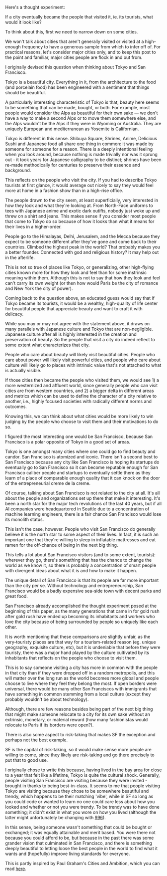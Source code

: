 Here's a thought experiment: 

If a city eventually became the people that visited it, ie. its tourists, what would it look like? 

To think about this, first we need to narrow down on some cities.

We won't talk about cities that aren't generally visited or visited at a high-enough frequency to have a generous sample from which to infer off of. For practical reasons, let's consider major cities only, and to keep this post to the point and familiar, major cities people are flock in and out from. 

I originally devised this question when thinking about Tokyo and San Francisco. 

Tokyo is a beautiful city. Everything in it, from the architecture to the food (and porcelain food) has been engineered with a sentiment that things should be beautiful.

A particularly interesting characteristic of Tokyo is that, beauty here seems to be something that can be made, bought, or both. For example, most people would consider the Alps as beautiful for their own sake — we don't have a way to make a second Alps or to move them somewhere else, and the Alps wouldn't be the Alps if they were in Wyoming or Australia. They are uniquely European and mediterranean as Yosemite is Californian. 

Tokyo is different in this sense. Shibuya Square, Shrines, Anime, Delicious Sushi and Japanese food all share one thing in common: it was made by someone for someone for a reason. There is a deeply intentional feeling when you look around, because nothing is made trivially nor was it sprung out - it took years for Japanese calligraphy to be distinct; shrines have been re-made methodically for centuries to preserve their essence and background. 

This reflects on the people who visit the city. If you had to describe Tokyo tourists at first glance, it would average out nicely to say they would feel more at home in a fashion show than in a high-rise office. 

The people drawn to the city seem, at least superficially, very interested in how they look and what they're looking at. From North-Face uniforms to tees with Japanese anime and exotic dark outifts, nobody just woke up and threw on a shirt and jeans. This makes sense if you consider most people that come to Tokyo do so because of how it looks than what it means for their lives in a higher-order.

People go to the Himalayas, Delhi, Jerusalem, and the Mecca because they expect to be someone different after they've gone and come back to their countries. Climbed the highest peak in the world? That probably makes you a better founder. Connected with god and religious history? It may help out in the afterlife. 

This is not so true of places like Tokyo, or generalizing, other high-flying cities known more for how they look and feel than for some instrinsic meaning within them. Although this is not to say that how they look and feel can't carry its own weight (or then how would Paris be the city of romance and New York the city of power).

Coming back to the question above, an educated guess would say that if Tokyo became its tourists, it would be a wealthy, high-quality of life center for beautiful people that appreciate beauty and want to craft it with delicacy. 

While you may or may not agree with the statement above, it draws on many parallels with Japanese culture and Tokyo that are non-negligible. Japanese culture after all is highly interested in the creation and preservation of beauty. So the people that visit a city do indeed reflect to some extent what characterizes that city. 

People who care about beauty will likely visit beautiful cities. People who care about power will likely visit powerful cities, and people who care about culture will likely go to places with intrinsic value that's not attached to what is actually visible. 

If those cities then became the people who visited them, we would see 1) a more westernized and affluent world, since generally people who can visit cities are from western countries, and 2) a bigger delta in different areas and metrics which can be used to define the character of a city relative to another, i.e., highly focused societies with radically different norms and outcomes. 

Knowing this, we can think about what cities would be more likely to win judging by the people who choose to visit them and their motivations to do so. 

I figured the most interesting one would be San Francisco, because San Francisco is a polar opposite of Tokyo in a good set of areas. 

Tokyo is one amongst many cities where one could go to find beauty and candor. San Francisco is atomized and iconic. There isn't a second best to San Francisco because any city like San Francisco is hoping its startups do eventually go to San Francisco so it can become reputable enough for San Francisco caliber people and startups to eventually settle there as they learn of a place of comparable enough quality that it can knock on the door of the entrepreneurial creme de la creme. 

Of course, talking about San Francisco is not related to the city at all. It's all about the people and organizations set up there that make it interesting. It's been a north star for the major tech revolutions of the last 40 years, but if all AI companies were headquartered in Seattle due to a concentration of machine learning engineers, there is a fair chance San Francisco would lose its monolith status. 

This isn't the case, however. People who visit San Francisco do generally believe it is the north star to some aspect of their lives. In fact, it is such an important one that they're willing to sleep in inflatable mattresses and eat ramen for the off-chance of being in the next big thing.

This tells a lot about San Francisco visitors (and to some extent, tourists): wherever they go, there's something that has the chance to change the world as we know it, so there is probably a concentration of smart people with divergent ideas about what it is and how to make it happen. 

The unique detail of San Francisco is that its people are far more important than the city per se. Without technology and entrepreneurship, San Francisco would be a badly expensive sea-side town with decent parks and great food. 

San Francisco already accomplished the thought experiment posed at the beginning of this paper, as the many generations that came in for gold rush after gold rush have ended up becoming its inhabitants and workers who love the city because of being surrounded by people so uniquely like each other. 

It is worth mentioning that these comparisons are slightly unfair, as the very-touristy places are that way for a tourism-related reason (eg. unique geography, exquisite culture, etc), but it is undeniable that before they were touristy, there was a major hand played by the culture cultivated by its inhabitants that reflects on the people who choose to visit them.

This is to say someone visiting a city has more in common with the people in that city than if they were dropped off in a random metropolis, and this will matter over the long run as the world becomes more global and people choose to live where they feel they belong the most. If open borders were universal, there would be many other San Franciscos with immigrants that have something in common stemming from a local culture (except they probably wouldn't be about technology). 

Although, there are few reasons besides being part of the next big thing that might make someone relocate to a city for its own sake without an extrinsic, monetary, or material reward (how many fashionistas would relocate to Paris if its borders were open?). 

There is also some aspect to risk-taking that makes SF the exception and perhaps not the best example. 

SF is the capital of risk-taking, so it would make sense more people are willing to come, since they likely are risk-taking and go there precisely to put that to good use. 

I originally chose to write this because, having lived in the bay area for close to a year that felt like a lifetime, Tokyo is quite the cultural shock. Generally, people visiting San Francisco are visiting because they were invited - brought in thanks to being best-in-class. It seems to me that people visiting Tokyo are visiting because they chose to be somewhere beautiful and trendy, which happens to be their matching 'vibe', while in SF so long as you could code or wanted to learn no one could care less about how you looked and whether or not you were trendy. To be trendy was to have done something; it didn't exist in what you wore on how you lived (although the latter might unfortunately be changing with [996](https://www.wsj.com/business/entrepreneurship/artificial-intelligence-startup-founders-bc730406?mod=Searchresults&pos=3&page=1)).

In this sense, being someone wasn't something that could be bought or exchanged; it was equally attainable and merit based. You were there not because you could afford to be, but because in the past there was some grander vision that culminated in San Francisco, and there is something deeply beautiful to letting loose the best people in the world to find what it wants and (hopefully) improve living standards for everyone. 

This is partly inspired by Paul Graham's Cities and Ambition, which you can read [here](https://www.paulgraham.com/cities.html).
